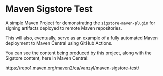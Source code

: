 # Maven Sigstore Test

A simple Maven Project for demonstrating the `sigstore-maven-plugin` for signing artifacts deployed to remote Maven repositories.

This will also, eventually, serve as an example of a fully automated Maven deployment to Maven Central using GitHub Actions.

You can see the content being produced by this project, along with the Sigstore content, here in Maven Central:

https://repo1.maven.org/maven2/ca/vanzyl/maven-sigstore-test/
